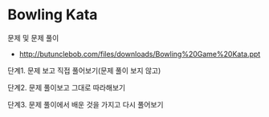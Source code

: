 # Bowling Kata

문제 및 문제 풀이

* http://butunclebob.com/files/downloads/Bowling%20Game%20Kata.ppt

단계1. 문제 보고 직접 풀어보기(문제 풀이 보지 않고)

단계2. 문제 풀이보고 그대로 따라해보기

단계3. 문제 풀이에서 배운 것을 가지고 다시 풀어보기